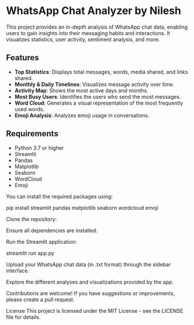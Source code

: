 # WhatsApp Chat Analyzer by Nilesh

This project provides an in-depth analysis of WhatsApp chat data, enabling users to gain insights into their messaging habits and interactions. It visualizes statistics, user activity, sentiment analysis, and more.

## Features

- **Top Statistics**: Displays total messages, words, media shared, and links shared.
- **Monthly & Daily Timelines**: Visualizes message activity over time.
- **Activity Map**: Shows the most active days and months.
- **Most Busy Users**: Identifies the users who send the most messages.
- **Word Cloud**: Generates a visual representation of the most frequently used words.
- **Emoji Analysis**: Analyzes emoji usage in conversations.
  
## Requirements

- Python 3.7 or higher
- Streamlit
- Pandas
- Matplotlib
- Seaborn
- WordCloud
- Emoji

You can install the required packages using:

pip install streamlit pandas matplotlib seaborn wordcloud emoji

Clone the repository:

Ensure all dependencies are installed.

Run the Streamlit application:

streamlit run app.py

Upload your WhatsApp chat data (in .txt format) through the sidebar interface.

Explore the different analyses and visualizations provided by the app.

Contributions are welcome! If you have suggestions or improvements, please create a pull request.

License
This project is licensed under the MIT License - see the LICENSE file for details.
